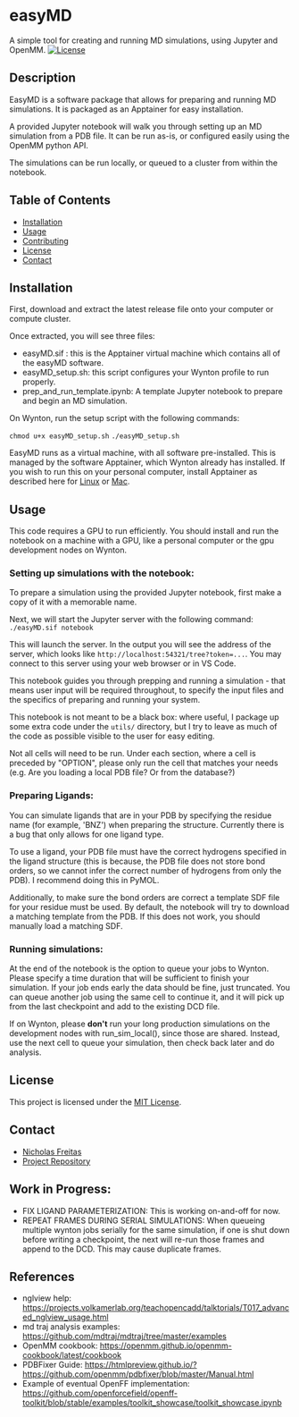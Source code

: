 # easyMD
A simple tool for creating and running MD simulations, using Jupyter and OpenMM.
[![License](https://img.shields.io/badge/license-MIT-blue.svg)](LICENSE)

## Description

EasyMD is a software package that allows for preparing and running MD simulations. It is packaged as an Apptainer for easy installation.

A provided Jupyter notebook will walk you through setting up an MD simulation from a PDB file. It can be run as-is, or configured easily using the OpenMM 
python API.

The simulations can be run locally, or queued to a cluster from within the notebook.

## Table of Contents

- [Installation](#installation)
- [Usage](#usage)
- [Contributing](#contributing)
- [License](#license)
- [Contact](#contact)

## Installation

First, download and extract the latest release file onto your computer or compute cluster.

Once extracted, you will see three files:
- easyMD.sif : this is the Apptainer virtual machine which contains all of the easyMD software.
- easyMD_setup.sh: this script configures your Wynton profile to run properly.
- prep_and_run_template.ipynb: A template Jupyter notebook to prepare and begin an MD simulation.

On Wynton, run the setup script with the following commands:

`chmod u+x easyMD_setup.sh`
`./easyMD_setup.sh`

EasyMD runs as a virtual machine, with all software pre-installed. This is managed by the software Apptainer, which Wynton already has installed.
If you wish to run this on your personal computer, install Apptainer as described here for [Linux](https://apptainer.org/docs/admin/main/installation.html#install-ubuntu-packages) or [Mac](https://apptainer.org/docs/admin/main/installation.html#mac).

## Usage
This code requires a GPU to run efficiently. You should install and run the notebook on a machine with a GPU, like a personal computer or the gpu development nodes on Wynton.

### Setting up simulations with the notebook:
To prepare a simulation using the provided Jupyter notebook, first make a copy of it with a memorable name.

Next, we will start the Jupyter server with the following command:
`./easyMD.sif notebook`

This will launch the server. In the output you will see the address of the server, which looks like `http://localhost:54321/tree?token=...`. 
You may connect to this server using your web browser or in VS Code.

This notebook guides you through prepping and running a simulation - that means user input will be required throughout, to specify the input files and the specifics of preparing and running your system.

This notebook is not meant to be a black box: where useful, I package up some extra code under the `utils/` directory, but I try to leave as much of the code as possible visible to the user for easy editing.

Not all cells will need to be run. Under each section, where a cell is preceded by "OPTION", please only run the cell that matches your needs (e.g. Are you loading a local PDB file? Or from the database?)

### Preparing Ligands:
You can simulate ligands that are in your PDB by specifying the residue name (for example, 'BNZ') when preparing the structure. Currently there is a bug that only allows for one ligand type.

To use a ligand, your PDB file must have the correct hydrogens specified in the ligand structure (this is because, the PDB file does not store bond orders, so we cannot infer the correct number of hydrogens from only the PDB). I recommend doing this in PyMOL.

Additionally, to make sure the bond orders are correct a template SDF file for your residue must be used. By default, the notebook will try to download a matching template from the PDB. If this does not work, you should manually load a matching SDF.

### Running simulations:
At the end of the notebook is the option to queue your jobs to Wynton. Please specify a time duration that will be sufficient to finish your simulation. If your job ends early the data should be fine, just truncated. You can queue another job using the same cell to continue it, and it will pick up from the last checkpoint and add to the existing DCD file.

If on Wynton, please **don't** run your long production simulations on the development nodes with run_sim_local(), since those are shared. Instead, use the next cell to queue your simulation, then check back later and do analysis.

## License

This project is licensed under the [MIT License](LICENSE).

## Contact

- [Nicholas Freitas](https://github.com/njf042)
- [Project Repository](https://github.com/degrado-lab/easyMD)

## Work in Progress:
- FIX LIGAND PARAMETERIZATION: This is working on-and-off for now.
- REPEAT FRAMES DURING SERIAL SIMULATIONS: When queueing multiple wynton jobs serially for the same simulation, if one is shut down before writing a checkpoint, the next will re-run those frames and append to the DCD. This may cause duplicate frames.

## References
- nglview help: https://projects.volkamerlab.org/teachopencadd/talktorials/T017_advanced_nglview_usage.html
- md traj analysis examples: https://github.com/mdtraj/mdtraj/tree/master/examples
- OpenMM cookbook: https://openmm.github.io/openmm-cookbook/latest/cookbook
- PDBFixer Guide: https://htmlpreview.github.io/?https://github.com/openmm/pdbfixer/blob/master/Manual.html
- Example of eventual OpenFF implementation: https://github.com/openforcefield/openff-toolkit/blob/stable/examples/toolkit_showcase/toolkit_showcase.ipynb

